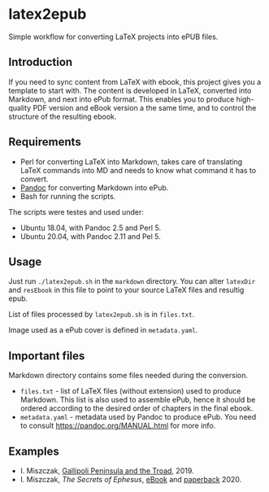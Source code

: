 # latex2epub

Simple workflow for converting LaTeX projects into ePUB files.

## Introduction

If you need to sync content from LaTeX with ebook, this project gives you a
template to start with. The content is developed in LaTeX, converted into
Markdown, and next into ePub format. This enables you to produce high-quality 
PDF version and eBook version a the same time, and to control the structure
of the resulting ebook.

## Requirements

* Perl for converting LaTeX into Markdown, takes care of translating LaTeX
  commands into MD and needs to know what command it has to convert.
* [Pandoc](https://pandoc.org/) for converting Markdown into ePub.
* Bash for running the scripts.

The scripts were testes and used under:
* Ubuntu 18.04, with Pandoc 2.5 and Perl 5.
* Ubuntu 20.04, with Pandoc 2.11 and Pel 5.

## Usage

Just run `./latex2epub.sh` in the `markdown` directory. You can alter
`latexDir` and `resEbook` in this file to point to your source LaTeX files and resultig epub.

List of files processed by `latex2epub.sh` is in `files.txt`.

Image used as a ePub cover is defined in `metadata.yaml`.

## Important files

Markdown directory contains some files needed during the conversion.

* `files.txt` - list of LaTeX files (without extension) used to produce Markdown.
  This list is also used to assemble ePub, hence it should be ordered according to the 
  desired order of chapters in the final ebook.
* `metadata.yaml` - metadata used by Pandoc to produce ePub. You need to consult
  https://pandoc.org/MANUAL.html for more info.

## Examples

* I. Miszczak, [Gallipoli Peninsula and the Troad](https://www.amazon.com/gp/product/B07NCQPD9Y/), 2019.
* I. Miszczak, *The Secrets of Ephesus*, [eBook](https://www.amazon.com/gp/product/B07NCQPD9Y/) and [paperback](https://www.amazon.com/dp/8395654014/) 2020.
